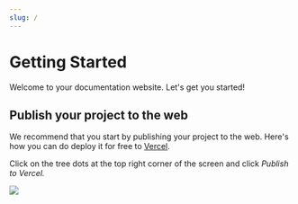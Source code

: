 ```yaml
---
slug: /
---
```


# Getting Started

Welcome to your documentation website. Let's get you started!

## Publish your project to the web

We recommend that you start by publishing your project to the web. Here's how you can do deploy it for free to [Vercel](https://vercel.com).

Click on the tree dots at the top right corner of the screen and click _Publish to Vercel._

![](/img/publish-button.png)
